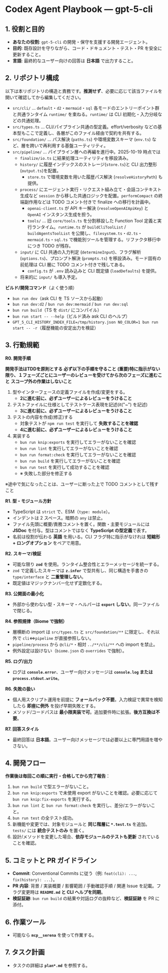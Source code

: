 # Codex Agent Playbook — gpt-5-cli

## 1. 役割と目的

- **あなたの役割**: `gpt-5-cli` の開発・保守を支援する開発エージェント。
- **目的**: 既存設計を守りながら、コード・ドキュメント・テスト・PR を安全に更新すること。
- **言語**: 最終的なユーザー向けの回答は **日本語** で出力すること。

## 2. リポジトリ構成

以下は本リポジトリの構造と責務です。**推測せず**、必要に応じて該当ファイルを開いて確認してから編集してください。

- `src/cli/` … `default`・`d2`・`mermaid`・`sql` 各モードのエントリーポイント群と共通ランタイム `runtime/` を束ねる。`runtime/` は CLI 初期化・入力分岐などの共通処理。
- `src/types.ts` … CLI/パイプライン共通の型定義。effort/verbosity などの基本型もここで定義し、各層がこのファイル経由で契約を共有する。
- `src/foundation/` … パス解決 (`paths.ts`) や環境変数スキーマ (`env.ts`) など、層を跨いで再利用する基盤ユーティリティ。
- `src/pipeline/` … パイプライン層への再編を進行中。2025-10-19 時点では
  - `finalize/io.ts` に結果処理ユーティリティを移設済み。
  - `history/` に履歴インデックスのストレージ(`store.ts`)と CLI 出力整形(`output.ts`)を配置。
    - `store.ts` で環境変数を用いた履歴パス解決 (`resolveHistoryPath`) も提供。
  - `process/` にエージェント実行・リクエスト組み立て・会話コンテキスト生成など `session` から移した共通ロジックを配置。`performCompact` の終端副作用などは TODO コメント付きで finalize への移行を計画中。
    - `openai-client.ts` が API キー解決 (`resolveOpenAIApiKey`) と `OpenAI` インスタンス生成を担う。
    - `tools/` … 旧 `core/tools.ts` を分割移設した Function Tool 定義と実行ランタイム。`runtime.ts` が `buildCliToolList` / `buildAgentsToolList` を公開し、`filesystem.ts`・`d2.ts`・`mermaid.ts`・`sql.ts` で機能別ツールを管理する。リファクタ移行中につき TODO が残存。
  - `input/` に CLI 共通の入力判定 (`determineInput`)、フラグ解析 (`options.ts`)、プロンプト解決 (`prompts.ts`) を移設済み。モード固有の前処理は CLI 層に TODO コメント付きで残してある。
    - `config.ts` が `.env` 読み込みと CLI 既定値 (`loadDefaults`) を提供。
  - 将来的に `input/` も導入予定。

**ビルド/開発コマンド**（よく使う順）

- `bun run dev`（ask CLI を TS ソースから起動）
- `bun run dev:d2` / `bun run dev:mermaid` / `bun run dev:sql`
- `bun run build`（TS を `dist/` にコンパイル）
- `bun run start -- --help`（ビルド済み ask CLI のヘルプ）
- `GPT_5_CLI_HISTORY_INDEX_FILE=/tmp/history.json NO_COLOR=1 bun run start -- -r`（履歴機能の安定出力を検証）

## 3. 行動規範

**R0. 開発手順**

**開発手法はTDDを原則とする**
**必ず以下の手順を守ること**
**(重要)特に指示がない限り、１フェーズごとにユーザーのレビューを受けてから次のフェーズに進むこと**
**スコープ外の作業はしないこと**

1.  型やインターフェースの定義ファイルを作成/変更をする。
    - **2に進む前に、必ずユーザーによるレビューをうけること**
2.  テストファイルに仕様としてテストケース表現を記述(it("~") を記述)
    - **3に進む前に、必ずユーザーによるレビューをうけること**
3.  テストの内容を作成(修正)する
    - 対象テストが `npm run test` を実行して **失敗することを確認**
    - **4に進む前に、必ずユーザーによるレビューをうけること**
4.  実装する
    - `bun run knip:exports` を実行してエラーがないことを確認
    - `bun run lint` を実行してエラーがないことを確認
    - `bun run format:check` を実行してエラーがないことを確認
    - `bun run build` を実行してエラーがないことを確認
    - `bun run test` を実行して成功することを確認
    - ※ 失敗した部分を修正する

※途中で気になったことは、ユーザーに断った上で TODO コメントとして残すこと

**R1. 型・モジュール方針**

- TypeScript は `strict` で、ESM（`type: module`）。
- インデントは 2 スペース。暗黙の `any` は禁止。
- ファイル先頭に概要/責務コメントを置く。関数・主要モジュールには **JSDoc** を付与。型はコメントではなく **TypeScript の型定義**で表す。
- 名前は役割が伝わる **英語** を用いる。CLI フラグ特に指示がなけれは **短縮形 + ロングオプション** をペアで用意。

**R2. スキーマ/検証**

- 可能な限り **`zod`** を使用。ランタイム整合性とエラーメッセージを統一する。
- `zod` で定義したスキーマは **`z.infer`** で型共有し、同じ構造を手書きの `type/interface` と **二重管理しない**。
- 既定値はマジックナンバー化せず定数化する。

**R3. 公開面の最小化**

- 外部から使わない型・スキーマ・ヘルパーは **`export` しない**。同一ファイルで閉じる。

**R4. 参照規律（Biome で強制）**

- 層横断の import は `src/types.ts` と `src/foundation/**` に限定し、それ以外で `cli`⇔`pipeline` が直接参照しない。
- `pipeline/process` から `@cli/*`・相対 `../**/cli/**` への import を禁止。
- 例外設定は設けない（`biome.json` の `overrides` で強制）。

**R5. ログ/出力**

- ログは **`console.error`**、ユーザー向けメッセージは **`console.log` または `process.stdout.write`**。

**R6. 失敗の扱い**

- 個人用スクリプト運用を前提に **フォールバック不要**。入力検証で異常を検知したら **即座に例外** を投げ早期失敗とする。
- メソッド/コードパスは **最小限実装で可**。追加要件時に拡張。**後方互換は不要**。

**R7. 回答スタイル**

- 最終回答は **日本語**。ユーザー向けメッセージでは必要以上に専門用語を増やさない。

## 4. 開発フロー

**作業後は毎回この順に実行・合格してから完了報告**：

1. `bun run build` で型エラーがないこと。
2. `bun run knip:exports` で未使用 export がないことを確認。必要に応じて `bun run knip:fix-exports` を実行する。
3. `bun run lint` と `bun run format:check` を実行し、差分/エラーがないこと。
4. `bun run test` の全テスト成功。
5. 新機能や変更では、対象モジュールと **同じ階層に `*.test.ts`** を追加。`tests/` には **統合テストのみ** を置く。
6. 設計/メソッドを変更した場合、**依存モジュールのテストも更新** されていることを確認。

## 5. コミットと PR ガイドライン

- **Commit**: Conventional Commits に従う（例: `feat(cli): ...`, `fix(history): ...`）。
- **PR 内容**: 背景 / 実装概要 / 影響範囲 / 手動確認手順 / 関連 Issue を記載。フラグ変更時は **`README.md` と CLI ヘルプを同期**。
- **検証証跡**: `bun run build` の結果や対話ログの抜粋など、**検証証跡** を PR に添付。

## 6. 作業ツール

- 可能なら **`mcp__serena`** を使って作業する。

## 7. タスク計画

- タスクの詳細は **`plan*.md`** を参照する。
